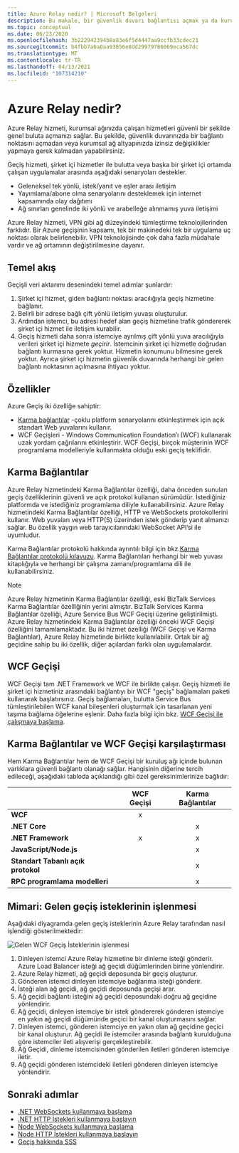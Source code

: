 ```yaml
---
title: Azure Relay nedir? | Microsoft Belgeleri
description: Bu makale, bir güvenlik duvarı bağlantısı açmak ya da kurumsal ağ altyapısına müdahale eden değişiklikler yapmak zorunda kalmadan kurumsal ağınızda çalışan şirket içi hizmetleri kullanan bulut uygulamaları geliştirmenizi sağlayan Azure Relay hizmetine genel bakış sağlamaktadır.
ms.topic: conceptual
ms.date: 06/23/2020
ms.openlocfilehash: 3b222942394b8a83e6f5d4447aa9ccfb33cdec21
ms.sourcegitcommit: b4fbb7a6a0aa93656e8dd29979786069eca567dc
ms.translationtype: MT
ms.contentlocale: tr-TR
ms.lasthandoff: 04/13/2021
ms.locfileid: "107314210"
---
```

# <a name="what-is-azure-relay"></a>Azure Relay nedir?
Azure Relay hizmeti, kurumsal ağınızda çalışan hizmetleri güvenli bir şekilde genel buluta açmanızı sağlar. Bu şekilde, güvenlik duvarınızda bir bağlantı noktasını açmadan veya kurumsal ağ altyapınızda izinsiz değişiklikler yapmaya gerek kalmadan yapabilirsiniz. 

Geçiş hizmeti, şirket içi hizmetler ile bulutta veya başka bir şirket içi ortamda çalışan uygulamalar arasında aşağıdaki senaryoları destekler. 

- Geleneksel tek yönlü, istek/yanıt ve eşler arası iletişim 
- Yayımlama/abone olma senaryolarını desteklemek için internet kapsamında olay dağıtımı 
- Ağ sınırları genelinde iki yönlü ve arabelleğe alınmamış yuva iletişimi

Azure Relay hizmeti, VPN gibi ağ düzeyindeki tümleştirme teknolojilerinden farklıdır. Bir Azure geçişinin kapsamı, tek bir makinedeki tek bir uygulama uç noktası olarak belirlenebilir. VPN teknolojisinde çok daha fazla müdahale vardır ve ağ ortamının değiştirilmesine dayanır. 

## <a name="basic-flow"></a>Temel akış
Geçişli veri aktarımı desenindeki temel adımlar şunlardır:

1. Şirket içi hizmet, giden bağlantı noktası aracılığıyla geçiş hizmetine bağlanır. 
2. Belirli bir adrese bağlı çift yönlü iletişim yuvası oluşturulur. 
3. Ardından istemci, bu adresi hedef alan geçiş hizmetine trafik göndererek şirket içi hizmet ile iletişim kurabilir. 
4. Geçiş hizmeti daha sonra istemciye ayrılmış çift yönlü yuva aracılığıyla verileri şirket içi hizmete *geçirir*. İstemcinin şirket içi hizmetle doğrudan bağlantı kurmasına gerek yoktur. Hizmetin konumunu bilmesine gerek yoktur. Ayrıca şirket içi hizmetin güvenlik duvarında herhangi bir gelen bağlantı noktasının açılmasına ihtiyacı yoktur.


## <a name="features"></a>Özellikler 
Azure Geçiş iki özelliğe sahiptir:

- [Karma bağlantılar](#hybrid-connections) -çoklu platform senaryolarını etkinleştirmek için açık standart Web yuvalarını kullanır.
- WCF Geçişleri - Windows Communication Foundation’ı (WCF) kullanarak uzak yordam çağrılarını etkinleştirir. WCF Geçişi, birçok müşterinin WCF programlama modelleriyle kullanmakta olduğu eski geçiş teklifidir.

## <a name="hybrid-connections"></a>Karma Bağlantılar

Azure Relay hizmetindeki Karma Bağlantılar özelliği, daha önceden sunulan geçiş özelliklerinin güvenli ve açık protokol kullanan sürümüdür. İstediğiniz platformda ve istediğiniz programlama diliyle kullanabilirsiniz. Azure Relay hizmetindeki Karma Bağlantılar özelliği, HTTP ve WebSockets protokollerini kullanır. Web yuvaları veya HTTP(S) üzerinden istek gönderip yanıt almanızı sağlar. Bu özellik yaygın web tarayıcılarındaki WebSocket API’si ile uyumludur. 

Karma Bağlantılar protokolü hakkında ayrıntılı bilgi için bkz.[Karma Bağlantılar protokolü kılavuzu](relay-hybrid-connections-protocol.md). Karma Bağlantıları herhangi bir web yuvası kitaplığıyla ve herhangi bir çalışma zamanı/programlama dili ile kullanabilirsiniz.

> [!NOTE]
> Azure Relay hizmetinin Karma Bağlantılar özelliği, eski BizTalk Services Karma Bağlantılar özelliğinin yerini almıştır. BizTalk Services Karma Bağlantılar özelliği, Azure Service Bus WCF Geçişi üzerine geliştirilmişti. Azure Relay hizmetindeki Karma Bağlantılar özelliği önceki WCF Geçişi özelliğini tamamlamaktadır. Bu iki hizmet özelliği (WCF Geçişi ve Karma Bağlantılar), Azure Relay hizmetinde birlikte kullanılabilir. Ortak bir ağ geçidine sahip bu iki özellik, diğer açılardan farklı olan uygulamalardır.

## <a name="wcf-relay"></a>WCF Geçişi
WCF Geçişi tam .NET Framework ve WCF ile birlikte çalışır. Geçiş hizmeti ile şirket içi hizmetiniz arasındaki bağlantıyı bir WCF "geçiş" bağlamaları paketi kullanarak başlatırsınız. Geçiş bağlamaları, bulutta Service Bus tümleştirilebilen WCF kanal bileşenleri oluşturmak için tasarlanan yeni taşıma bağlama öğelerine eşlenir. Daha fazla bilgi için bkz. [WCF Geçişi ile çalışmaya başlama](service-bus-relay-tutorial.md).

## <a name="hybrid-connections-vs-wcf-relay"></a>Karma Bağlantılar ve WCF Geçişi karşılaştırması
Hem Karma Bağlantılar hem de WCF Geçişi bir kuruluş ağı içinde bulunan varlıklara güvenli bağlantı olanağı sağlar. Hangisinin diğerine tercih edileceği, aşağıdaki tabloda açıklandığı gibi özel gereksinimlerinize bağlıdır:

|  | WCF Geçişi | Karma Bağlantılar |
| --- |:---:|:---:|
| **WCF** |x | |
| **.NET Core** | |x |
| **.NET Framework** |x |x |
| **JavaScript/Node.js** | |x |
| **Standart Tabanlı açık protokol** | |x |
| **RPC programlama modelleri** | |x |

## <a name="architecture-processing-of-incoming-relay-requests"></a>Mimari: Gelen geçiş isteklerinin işlenmesi
Aşağıdaki diyagramda gelen geçiş isteklerinin Azure Relay tarafından nasıl işlendiği gösterilmektedir:

![Gelen WCF Geçiş İsteklerinin işlenmesi](./media/relay-what-is-it/ic690645.png)

1. Dinleyen istemci Azure Relay hizmetine bir dinleme isteği gönderir. Azure Load Balancer isteği ağ geçidi düğümlerinden birine yönlendirir. 
2. Azure Relay hizmeti, ağ geçidi deposunda bir geçiş oluşturur. 
3. Gönderen istemci dinleyen istemciye bağlanma isteği gönderir. 
4. İsteği alan ağ geçidi, ağ geçidi deposunda geçişi arar. 
5. Ağ geçidi bağlantı isteğini ağ geçidi deposundaki doğru ağ geçidine yönlendirir. 
6. Ağ geçidi, dinleyen istemciye bir istek göndererek gönderen istemciye en yakın ağ geçidi düğümünde geçici bir kanal oluşturmasını sağlar. 
7. Dinleyen istemci, gönderen istemciye en yakın olan ağ geçidine geçici bir kanal oluşturur. Ağ geçidi ile istemciler arasında bağlantı kurulduğuna göre istemciler ileti alışverişi gerçekleştirebilir. 
8. Ağ Geçidi, dinleme istemcisinden gönderilen iletileri gönderen istemciye iletir. 
9. Ağ geçidi gönderen istemcideki iletileri gönderen dinleyen istemciye yönlendirir.  

## <a name="next-steps"></a>Sonraki adımlar
* [.NET WebSockets kullanmaya başlama](relay-hybrid-connections-dotnet-get-started.md)
* [.NET HTTP İstekleri kullanmaya başlayın](relay-hybrid-connections-http-requests-dotnet-get-started.md)
* [Node WebSockets kullanmaya başlama](relay-hybrid-connections-node-get-started.md)
* [Node HTTP İstekleri kullanmaya başlayın](relay-hybrid-connections-http-requests-node-get-started.md)
* [Geçiş hakkında SSS](relay-faq.yml)

